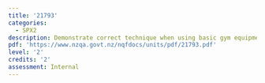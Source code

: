 ```yaml
---
title: '21793'
categories:
  - SPX2
description: Demonstrate correct technique when using basic gym equipment
pdf: 'https://www.nzqa.govt.nz/nqfdocs/units/pdf/21793.pdf'
level: '2'
credits: '2'
assessment: Internal
---
```


